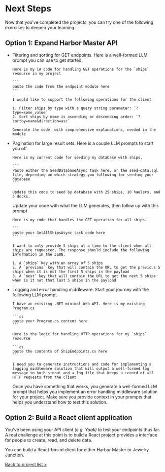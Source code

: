 # Next Steps

Now that you've completed the projects, you can try one of the following exercises to deepen your learning.

## Option 1: Expand Harbor Master API

- Filtering and sorting for GET endpoints. Here is a well-formed LLM prompt you can use to get started.
    ````
    Here is my C# code for handling GET operations for the `ships` resource in my project

    ```
    paste the code from the endpoint module here
    ```

    I would like to support the following operations for the client

    1. Filter ships by type with a query string parameter: `?type=some_value`
    2. Sort ships by name is ascending or descending order: `?sortby=name&direction=asc`

    Generate the code, with comprehensive explanations, needed in the module
    ````
- Pagination for large result sets. Here is a couple LLM prompts to start you off.
    ````
    Here is my current code for seeding my database with ships.

    ```
    Paste either the SeedDatabaseAsync task here, or the seed-data.sql file, depending on which strategy you following for seeding your database
    ```

    Update this code to seed by database with 25 ships, 10 haulers, and 5 docks.
    ````

    Update your code with what the LLM generates, then follow up with this prompt

    ````
    Here is my code that handles the GET operation for all ships.

    ```
    paste your GetAllShipsAsync task code here
    ```

    I want to only provide 5 ships at a time to the client when all ships are requested. The response should include the following information in the JSON.

    1. A `ships` key with an array of 5 ships
    2. A `previous` key that will contain the URL to get the previous 5 ships when it is not the first 5 ships in the payload
    3. A `next` key that will contain the URL to get the next 5 ships when is it not that last 5 ships in the payload
    ````
- Logging and error handling middleware. Start your journey with the following LLM prompt.
    ````
    I have an existing .NET minimal Web API. Here is my existing Program.cs

    ```cs
    paste your Program.cs content here
    ```

    Here is the logic for handling HTTP operations for my `ships` resource

    ```cs
    paste the contents of ShipEndpoints.cs here
    ```

    I need you to generate instructions and code for implementing a logging middleware solution that will output a well-formed log message to both stdout and a log file that keeps a record of all HTTP requests from the client
    ````

    Once you have something that works, you generate a well-formed LLM prompt that helps you implement an error handling middleware solution for your project. Make sure you provide context in your prompts that helps you understand how to test this solution.

## Option 2: Build a React client application

You've been using your API client _(e.g. Yaak)_ to test your endpoints thus far. A real challenge at this point is to build a React project provides a interface for people to create, read, and delete data.

You can build a React-based client for either Harbor Master or Jewelry Junction.

[Back to project list >](../README.md)
